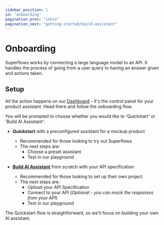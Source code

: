 ```yaml
---
sidebar_position: 1
id: "onboarding"
pagination_prev: "intro"
pagination_next: "getting-started/build-assistant"
---
```


# Onboarding

Superflows works by connecting a large language model to an API. It handles the process of going from a user query to having an answer given and actions taken.

## Setup

All the action happens on our [Dashboard](https://dashboard.superflows.ai/) - it's the control panel for your product assistant. Head there and follow the onboarding flow.

You will be prompted to choose whether you would like to 'Quickstart' or 'Build AI Assistant':

- **Quickstart** with a preconfigured assistant for a mockup product 

  - Recommended for those looking to try out Superflows
  - The next steps are:
    - Choose a preset assistant
    - Test in our playground

- [**Build AI Assistant**](./02-build-assistant) from scratch with your API specification
  - Recommended for those looking to set up their own project
  - The next steps are:
    - Upload your API Specification
    - Connect to your API (_Optional - you can mock the responses from your API_)
    - Test in our playground

The Quickstart flow is straightforward, so we'll focus on building your own AI assistant.
